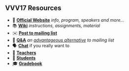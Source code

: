 ## VVV17 Resources

- 🏫 [**Official Website**](http://www.icub.org/school/2018) _info, program, speakers and more..._
- 📚 [**Wiki**](https://github.com/vvv-school/vvv18/wiki) _instructions, assignments, material_
- ✉️ [**Post to mailing list**](mailto:vvv18@icub.iit.it)
- 👋 [**Q&A**](https://github.com/vvv-school/vvv18/issues/1) _an [advantageous alternative](https://github.com/robotology/QA/issues/118) to mailing list_
- 🗣 [**Chat**]() if you really want to
- 👴 [**Teachers**](./teachers.md)
- 🙋 [**Students**](./students.md)
- 🎓 [**Gradebook**](./gradebook.md)

